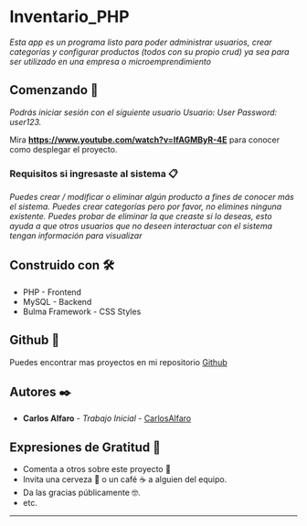 # Inventario_PHP

_Esta app es un programa listo para poder administrar usuarios, crear categorías y configurar productos (todos con su propio crud) ya sea para ser utilizado en una empresa o microemprendimiento_

## Comenzando 🚀

_Podrás iniciar sesión con el siguiente usuario
Usuario: User
Password: user123._

Mira **https://www.youtube.com/watch?v=IfAGMByR-4E** para conocer como desplegar el proyecto.


### Requisitos si ingresaste al sistema 📋

_Puedes crear / modificar o eliminar algún producto a fines de conocer más el sistema.
Puedes crear categorías pero por favor, no elimines ninguna existente. Puedes probar de eliminar la que creaste si lo deseas, esto ayuda a que otros usuarios que no deseen interactuar con el sistema tengan información para visualizar_

## Construido con 🛠️

* PHP - Frontend
* MySQL - Backend
* Bulma Framework - CSS Styles


## Github 📖

Puedes encontrar mas proyectos en mi repositorio [Github](https://github.com/LucasChanquia?tab=repositories)


## Autores ✒️


* **Carlos Alfaro** - *Trabajo Inicial* - [CarlosAlfaro](https://github.com/Carlos007007/INVENTARIO)



## Expresiones de Gratitud 🎁

* Comenta a otros sobre este proyecto 📢
* Invita una cerveza 🍺 o un café ☕ a alguien del equipo. 
* Da las gracias públicamente 🤓.
* etc.

---

